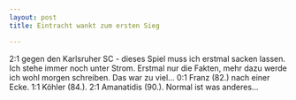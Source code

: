 ```yaml
---
layout: post
title: Eintracht wankt zum ersten Sieg

---
```


2:1 gegen den Karlsruher SC - dieses Spiel muss ich erstmal sacken lassen. Ich stehe immer noch unter Strom. Erstmal nur die Fakten, mehr dazu werde ich wohl morgen schreiben. Das war zu viel... 0:1 Franz (82.) nach einer Ecke. 1:1 Köhler (84.). 2:1 Amanatidis (90.). Normal ist was anderes... 


